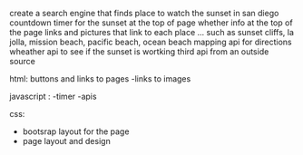 create a search engine that finds place to watch the sunset in san diego 
countdown timer for the sunset at the top of page
whether info at the top of the page
links and pictures that link to each place ... such as sunset cliffs, la jolla, mission beach, pacific beach, ocean beach
mapping api for directions
wheather api to see if the sunset is wortking
third api from an outside source 


html:
 buttons and links to pages
-links to images

javascript : 
-timer
-apis

css:
- bootsrap layout for the page
- page layout and design 
